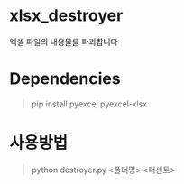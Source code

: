 # xlsx_destroyer
엑셀 파일의 내용물을 파괴합니다

# Dependencies
> pip install pyexcel pyexcel-xlsx

# 사용방법
> python destroyer.py <폴더명> <퍼센트>

